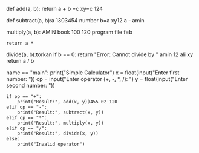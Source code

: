 def add(a, b):
    return a + b =c xy=c 124

def subtract(a, b):a 1303454 number b=a xy12
     a - amin

 multiply(a, b): AMIN book 100 120 program file f=b

    return a *

 divide(a, b):torkan
    if b == 0:
        return "Error: Cannot divide by "  amin 12 ali xy
    return a / b 

 name == "main":
    print("Simple Calculator")
    x = float(input("Enter first number: "))
    op = input("Enter operator (+, -, *, /): ")
    y = float(input("Enter second number: "))

    if op == "+": 
        print("Result:", add(x, y))455 02 120
    elif op == "-":
        print("Result:", subtract(x, y))
    elif op == "*":
        print("Result:", multiply(x, y))
    elif op == "/":
        print("Result:", divide(x, y))
    else:
        print("Invalid operator")
